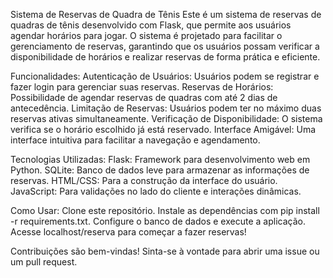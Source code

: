 Sistema de Reservas de Quadra de Tênis
Este é um sistema de reservas de quadras de tênis desenvolvido com Flask, que permite aos usuários agendar horários para jogar. O sistema é projetado para facilitar o gerenciamento de reservas, garantindo que os usuários possam verificar a disponibilidade de horários e realizar reservas de forma prática e eficiente.

Funcionalidades:
Autenticação de Usuários: Usuários podem se registrar e fazer login para gerenciar suas reservas.
Reservas de Horários: Possibilidade de agendar reservas de quadras com até 2 dias de antecedência.
Limitação de Reservas: Usuários podem ter no máximo duas reservas ativas simultaneamente.
Verificação de Disponibilidade: O sistema verifica se o horário escolhido já está reservado.
Interface Amigável: Uma interface intuitiva para facilitar a navegação e agendamento.

Tecnologias Utilizadas:
Flask: Framework para desenvolvimento web em Python.
SQLite: Banco de dados leve para armazenar as informações de reservas.
HTML/CSS: Para a construção da interface do usuário.
JavaScript: Para validações no lado do cliente e interações dinâmicas.

Como Usar:
Clone este repositório.
Instale as dependências com pip install -r requirements.txt.
Configure o banco de dados e execute a aplicação.
Acesse localhost/reserva para começar a fazer reservas!

Contribuições são bem-vindas! Sinta-se à vontade para abrir uma issue ou um pull request.
